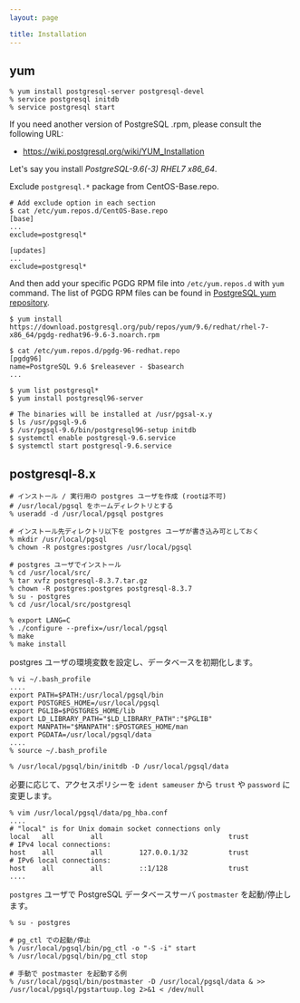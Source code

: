```yaml
---
layout: page

title: Installation
---
```


## yum

    % yum install postgresql-server postgresql-devel
    % service postgresql initdb
    % service postgresql start

If you need another version of PostgreSQL .rpm, please consult the following URL:

* <https://wiki.postgresql.org/wiki/YUM_Installation>

Let's say you install _PostgreSQL-9.6(-3) RHEL7 x86\_64_.

Exclude `postgresql.*` package from CentOS-Base.repo.

    # Add exclude option in each section
    $ cat /etc/yum.repos.d/CentOS-Base.repo
    [base]
    ...
    exclude=postgresql*

    [updates]
    ...
    exclude=postgresql*

And then add your specific PGDG RPM file into `/etc/yum.repos.d` with `yum` command. The list of PGDG RPM files can be found in [PostgreSQL yum repository](https://yum.postgresql.org/).

    $ yum install https://download.postgresql.org/pub/repos/yum/9.6/redhat/rhel-7-x86_64/pgdg-redhat96-9.6-3.noarch.rpm

    $ cat /etc/yum.repos.d/pgdg-96-redhat.repo
    [pgdg96]
    name=PostgreSQL 9.6 $releasever - $basearch
    ...

    $ yum list postgresql*
    $ yum install postgresql96-server

    # The binaries will be installed at /usr/pgsal-x.y
    $ ls /usr/pgsql-9.6
    $ /usr/pgsql-9.6/bin/postgresql96-setup initdb
    $ systemctl enable postgresql-9.6.service
    $ systemctl start postgresql-9.6.service

## postgresql-8.x

    # インストール / 実行用の postgres ユーザを作成 (rootは不可)
    # /usr/local/pgsql をホームディレクトリとする
    % useradd -d /usr/local/pgsql postgres

    # インストール先ディレクトリ以下を postgres ユーザが書き込み可としておく
    % mkdir /usr/local/pgsql
    % chown -R postgres:postgres /usr/local/pgsql

    # postgres ユーザでインストール
    % cd /usr/local/src/
    % tar xvfz postgresql-8.3.7.tar.gz
    % chown -R postgres:postgres postgresql-8.3.7
    % su - postgres
    % cd /usr/local/src/postgresql

    % export LANG=C
    % ./configure --prefix=/usr/local/pgsql
    % make
    % make install

postgres ユーザの環境変数を設定し、データベースを初期化します。

    % vi ~/.bash_profile
    ....
    export PATH=$PATH:/usr/local/pgsql/bin
    export POSTGRES_HOME=/usr/local/pgsql
    export PGLIB=$POSTGRES_HOME/lib
    export LD_LIBRARY_PATH="$LD_LIBRARY_PATH":"$PGLIB"
    export MANPATH="$MANPATH":$POSTGRES_HOME/man
    export PGDATA=/usr/local/pgsql/data
    ....
    % source ~/.bash_profile

    % /usr/local/pgsql/bin/initdb -D /usr/local/pgsql/data

必要に応じて、アクセスポリシーを `ident sameuser` から `trust` や `password` に変更します。

    % vim /usr/local/pgsql/data/pg_hba.conf
    ....
    # "local" is for Unix domain socket connections only
    local   all         all                               trust
    # IPv4 local connections:
    host    all         all         127.0.0.1/32          trust
    # IPv6 local connections:
    host    all         all         ::1/128               trust
    ....

`postgres` ユーザで PostgreSQL データベースサーバ `postmaster` を起動/停止します。

    % su - postgres

    # pg_ctl での起動/停止
    % /usr/local/pgsql/bin/pg_ctl -o "-S -i" start
    % /usr/local/pgsql/bin/pg_ctl stop

    # 手動で postmaster を起動する例
    % /usr/local/pgsql/bin/postmaster -D /usr/local/pgsql/data & >> /usr/local/pgsql/pgstartuup.log 2>&1 < /dev/null


